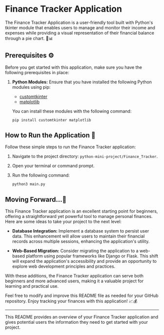 # Finance Tracker Application

The Finance Tracker Application is a user-friendly tool built with Python's tkinter module that enables users to manage and monitor their income and expenses while providing a visual representation of their financial balance through a pie chart. 🥧📊

## Prerequisites ⚙️

Before you get started with this application, make sure you have the following prerequisites in place:

1. **Python Modules:** Ensure that you have installed the following Python modules using pip:

   - [customtkinter](https://github.com/CoolBlown/customtkinter)
   - [matplotlib](https://matplotlib.org/users/installing.html)

   You can install these modules with the following command:

   ```bash
   pip install customtkinter matplotlib
   ```

## How to Run the Application 🚀

Follow these simple steps to run the Finance Tracker application:

1. Navigate to the project directory: `python-mini-project/Finance_Tracker`.

2. Open your terminal or command prompt.

3. Run the following command:

   ```bash
   python3 main.py
   ```

## Moving Forward...🐾

This Finance Tracker application is an excellent starting point for beginners, offering a straightforward yet powerful tool to manage personal finances. Here are some ideas to take your project to the next level:

- **Database Integration:** Implement a database system to persist user data. This enhancement will allow users to maintain their financial records across multiple sessions, enhancing the application's utility.

- **Web-Based Migration:** Consider migrating the application to a web-based platform using popular frameworks like Django or Flask. This shift will expand the application's accessibility and provide an opportunity to explore web development principles and practices.

With these additions, the Finance Tracker application can serve both beginners and more advanced users, making it a valuable project for learning and practical use.

Feel free to modify and improve this README file as needed for your GitHub repository. Enjoy tracking your finances with this application! 📈💰

---

This README provides an overview of your Finance Tracker application and gives potential users the information they need to get started with your project.
